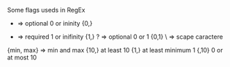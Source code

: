 Some flags useds in RegEx

*  => optional 0 or ininity {0,}
+  => required 1 or inifinity {1,}
?  => optional 0 or 1 {0,1}
\  => scape caractere


{min, max} => min and max
{10,} at least 10
{1,} at least minimum 1
{,10} 0 or at most 10